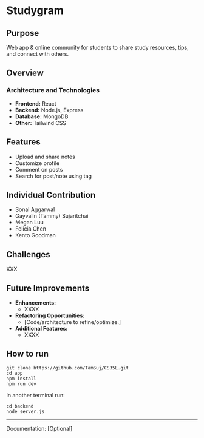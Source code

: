 # Studygram

## Purpose

Web app & online community for students to share study resources, tips, and connect with others.

## Overview

### Architecture and Technologies

- **Frontend:** React
- **Backend:** Node.js, Express
- **Database:** MongoDB
- **Other:** Tailwind CSS

## Features

- Upload and share notes
- Customize profile
- Comment on posts
- Search for post/note using tag

## Individual Contribution

- Sonal Aggarwal
- Gayvalin (Tammy) Sujaritchai
- Megan Luu
- Felicia Chen
- Kento Goodman

## Challenges

XXX

## Future Improvements

- **Enhancements:**
  - XXXX
- **Refactoring Opportunities:**
  - [Code/architecture to refine/optimize.]
- **Additional Features:**
  - XXXX

## How to run

```
git clone https://github.com/TamSuj/CS35L.git
cd app
npm install
npm run dev
```

In another terminal run:

```
cd backend
node server.js
```

---

Documentation: [Optional]
